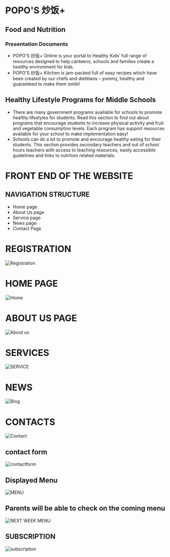 #  POPO'S 炒饭+
## Food and Nutrition 
### Presentation Documents 

- POPO'S 炒饭+ Online is your portal to Healthy Kids’ full range of resources designed to help canteens, schools and families create a healthy environment for kids. 
- POPO'S 炒饭+ Kitchen is jam-packed full of easy recipes which have been created by our chefs and dietitians – yummy, healthy and guaranteed to make them smile! 

 ## Healthy Lifestyle Programs for Middle Schools
 
 - There are many government programs available for schools to promote healthy lifestyles for students. Read this section to find out about programs that encourage students to increase physical activity and fruit and vegetable consumption levels. Each program has support resources available for your school to make implementation easy!
 - Schools can do a lot to promote and encourage healthy eating for their students. This section provides secondary teachers and out of school hours teachers with access to teaching resources, easily accessible guidelines and links to nutrition related materials.
 <p align="centre"> 

# FRONT END OF THE WEBSITE
## NAVIGATION STRUCTURE 
* Home page
* About Us page
* Service page 
* News page
* Contact Page
 # REGISTRATION 
 
 ![Registration](https://user-images.githubusercontent.com/53164216/71062019-6faa3400-21a4-11ea-847a-26775ee4a2fe.PNG)

 
 # HOME PAGE 
 
 ![Home](https://user-images.githubusercontent.com/53164216/71059616-3c64a680-219e-11ea-9484-ba4836b1fc4c.PNG)

# ABOUT US PAGE 

![About us](https://user-images.githubusercontent.com/53164216/71059495-fad3fb80-219d-11ea-8cfd-53b471331a4b.PNG)

# SERVICES

![SERVICE](https://user-images.githubusercontent.com/53164216/71059823-d298cc80-219e-11ea-9456-a63e6edba48c.PNG)

# NEWS

![Blog](https://user-images.githubusercontent.com/53164216/71059842-e2b0ac00-219e-11ea-8390-63f8051462c3.PNG)

# CONTACTS

![Contact](https://user-images.githubusercontent.com/53164216/71059973-3cb17180-219f-11ea-950e-3246c62ac1fb.PNG)
## contact form 
![contactform](https://user-images.githubusercontent.com/53164216/71060786-6370a780-21a1-11ea-97bc-d140f8d05927.PNG)

## Displayed Menu 

![MENU](https://user-images.githubusercontent.com/53164216/71061271-9e270f80-21a2-11ea-8e69-de80a657f55a.PNG)

## Parents will be able to check on the coming menu 

![NEXT WEEK MENU](https://user-images.githubusercontent.com/53164216/71061580-48069c00-21a3-11ea-9f56-493b3127a604.PNG)

## SUBSCRIPTION 

![subscription](https://user-images.githubusercontent.com/53164216/71062661-06c3bb80-21a6-11ea-85ca-0af51a8b3ee1.PNG)


